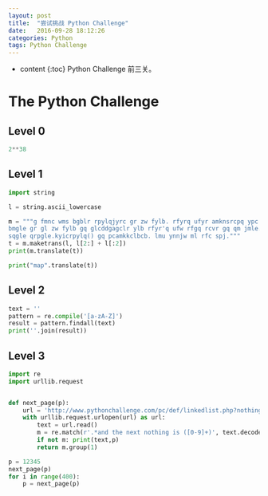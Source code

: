 ```yaml
---
layout: post
title:  "尝试挑战 Python Challenge"
date:   2016-09-28 18:12:26
categories: Python
tags: Python Challenge
---
```


* content
{:toc}
Python Challenge 前三关。


# The Python Challenge



## Level 0

```python
2**38
```

## Level 1

```python
import string

l = string.ascii_lowercase

m = """g fmnc wms bgblr rpylqjyrc gr zw fylb. rfyrq ufyr amknsrcpq ypc dmp.
bmgle gr gl zw fylb gq glcddgagclr ylb rfyr'q ufw rfgq rcvr gq qm jmle.
sqgle qrpgle.kyicrpylq() gq pcamkkclbcb. lmu ynnjw ml rfc spj."""
t = m.maketrans(l, l[2:] + l[:2])
print(m.translate(t))

print("map".translate(t))

```



## Level 2

```python
text = ''
pattern = re.compile('[a-zA-Z]')
result = pattern.findall(text)
print(''.join(result))
```



## Level 3

```python
import re
import urllib.request


def next_page(p):
    url = 'http://www.pythonchallenge.com/pc/def/linkedlist.php?nothing=%s' % p
    with urllib.request.urlopen(url) as url:
        text = url.read()
        m = re.match(r'.*and the next nothing is ([0-9]+)', text.decode("utf-8"))
        if not m: print(text,p)
        return m.group(1)

p = 12345
next_page(p)
for i in range(400):
    p = next_page(p)
```

